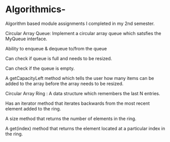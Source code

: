 # Algorithmics-

Algorithm based module assignments I completed in my 2nd semester.

Circular Array Queue: Implement a circular array queue which satsfies the MyQueue interface.

Ability to enqueue & dequeue to/from the queue

Can check if queue is full and needs to be resized.

Can check if the queue is empty.

A getCapacityLeft method which tells the user how many items can be added to the array before the array needs to be resized.


Circular Array Ring : A data structure which remembers the last N entries.

Has an iterator method that iterates backwards from the most recent element added to the ring.

A size method that returns the number of elements in the ring.

A get(index) method that returns the element located at a particular index in the ring.


